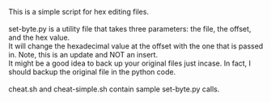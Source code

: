 This is a simple script for hex editing files. <BR>
<BR>
set-byte.py is a utility file that takes three parameters: the file, the offset, and the hex value. <BR>
It will change the hexadecimal value at the offset with the one that is passed in. Note, this is an update and NOT an insert.<BR>
It might be a good idea to back up your original files just incase. In fact, I should backup the original file in the python code.<BR>
<BR>
cheat.sh and cheat-simple.sh contain sample set-byte.py calls. <BR> 
